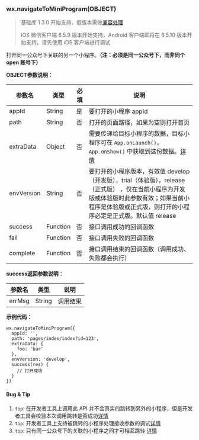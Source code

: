 <!-- https://mp.weixin.qq.com/debug/wxadoc/dev/api/navigateToMiniProgram.html -->

### wx.navigateToMiniProgram(OBJECT)

> 基础库 1.3.0 开始支持，低版本需做[兼容处理](https://mp.weixin.qq.com/debug/wxadoc/dev/framework/compatibility.html)
> 
> iOS 微信客户端 6.5.9 版本开始支持，Android 客户端即将在 6.5.10 版本开始支持，请先使用 iOS 客户端进行调试

打开同一公众号下关联的另一个小程序。**（注：必须是同一公众号下，而非同个 open 账号下）**

**OBJECT参数说明：**

  参数名       |  类型       |  必填 |  说明                                                                                                                                            
---------------|-------------|-------|--------------------------------------------------------------------------------------------------------------------------------------------------
  appId        |  String     |  是   |  要打开的小程序 appId                                                                                                                            
  path         |  String     |  否   |  打开的页面路径，如果为空则打开首页                                                                                                              
  extraData    |  Object     |  否   |需要传递给目标小程序的数据，目标小程序可在 `App.onLaunch()`，`App.onShow()` 中获取到这份数据。[详情](https://mp.weixin.qq.com/debug/wxadoc/dev/framework/app-service/app.html)
  envVersion   |  String     |  否   |要打开的小程序版本，有效值 develop（开发版），trial（体验版），release（正式版） ，仅在当前小程序为开发版或体验版时此参数有效；如果当前小程序是体验版或正式版，则打开的小程序必定是正式版。默认值 release
  success      |  Function   |  否   |  接口调用成功的回调函数                                                                                                                          
  fail         |  Function   |  否   |  接口调用失败的回调函数                                                                                                                          
  complete     |  Function   |  否   |  接口调用结束的回调函数（调用成功、失败都会执行）                                                                                                

**success返回参数说明：**

  参数名   |  类型     |  说明   
-----------|-----------|---------
  errMsg   |  String   | 调用结果

**示例代码：**

    wx.navigateToMiniProgram({
      appId: '',
      path: 'pages/index/index?id=123',
      extraData: {
        foo: 'bar'
      },
      envVersion: 'develop',
      success(res) {
        // 打开成功
      }
    })
    

#### Bug & Tip

1.  `tip`: 在开发者工具上调用此 API 并不会真实的跳转到另外的小程序，但是开发者工具会校验本次调用跳转是否成功[详情](https://mp.weixin.qq.com/debug/wxadoc/dev/devtools/different.html#小程序跳转的调试支持)
2.  `tip`: 开发者工具上支持被跳转的小程序处理接收参数的调试[详情](https://mp.weixin.qq.com/debug/wxadoc/dev/devtools/different.html#小程序跳转的调试支持)
3.  `tip`: 只有同一公众号下的关联的小程序之间才可相互跳转 [详情](https://mp.weixin.qq.com/debug/wxadoc/introduction/index.html?t=201838#%E5%85%AC%E4%BC%97%E5%8F%B7%E5%85%B3%E8%81%94%E5%B0%8F%E7%A8%8B%E5%BA%8F)

